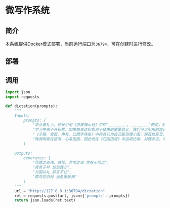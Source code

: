 # 微写作系统

## 简介

本系统提供Docker模式部署，当前运行端口为`36794`，可在创建时进行修改。

## 部署

<!-- ```sh
cd dictation
docker build  -t thucc-dictation:v0.0.1 .
docker run -d --runtime=nvidia -e NVIDIA_VISIBLE_DEVICES=8 -p 36794:80 --name thucc-dictation thucc-dictation:v0.0.1
``` -->

<!-- ```sh
cd dictation
docker build  -t thucc-dictation:v0.0.2 .
docker run -d -p 36794:80 --name thucc-dictation thucc-dictation:v0.0.2
``` -->

## 调用

```python
import json
import requests

def dictation(prompts):
    """
    Inputs: 
        prompts: [
            "毕业典礼上，校长引用《游褒禅山记》中的“________，________”两句，勉励学生在成长路上竭诚尽志，努力拼搏，做到无怨无悔。 $$",
            "学习中离不开积累。如果想表达积累对于结果的重要意义，我们可以引用的古诗文名句有：“________，________。” $$",
            "《子路、曾皙、冉有、公西华侍坐》中冉有认为自己能治理小国，使百姓富足，但他又用“________，________”表明自己还不能以礼乐教化百姓。 $$",
            "陶渊明身在宦海，心系田园，因此他在《归园田居》中运用比喻、对偶手法，写出了“________，________”的诗句。 $$",
        ]
    
    Outputs:
        generates: [
            "而世之奇伟、瑰怪、非常之观 常在于险远",
            "青青子衿 悠悠我心",
            "为国以礼 其言不让",
            "羁鸟恋旧林 池鱼思故渊"
        ]
    """
    url = "http://127.0.0.1:36794/dictation"
    ret = requests.post(url, json={'prompts': prompts})
    return json.loads(ret.text)
```